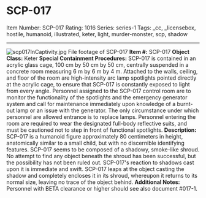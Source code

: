 # SCP-017
Item Number: SCP-017
Rating: 1016
Series: series-1
Tags: _cc, _licensebox, hostile, humanoid, illustrated, keter, light, murder-monster, scp, shadow

---

![scp017InCaptivity.jpg](https://scp-wiki.wdfiles.com/local--files/scp-017/scp017InCaptivity.jpg)
File footage of SCP-017
**Item #:** SCP-017
**Object Class:** Keter
**Special Containment Procedures:** SCP-017 is contained in an acrylic glass cage, 100 cm by 50 cm by 50 cm, centrally suspended in a concrete room measuring 6 m by 6 m by 4 m. Attached to the walls, ceiling, and floor of the room are high-intensity arc lamp spotlights pointed directly at the acrylic cage, to ensure that SCP-017 is constantly exposed to light from every angle. Personnel assigned to the SCP-017 control room are to monitor the functionality of the spotlights and the emergency generator system and call for maintenance immediately upon knowledge of a burnt-out lamp or an issue with the generator.
The only circumstance under which personnel are allowed entrance is to replace lamps. Personnel entering the room are required to wear the designated full-body reflective suits, and must be cautioned not to step in front of functional spotlights.
**Description:** SCP-017 is a humanoid figure approximately 80 centimeters in height, anatomically similar to a small child, but with no discernible identifying features. SCP-017 seems to be composed of a shadowy, smoke-like shroud. No attempt to find any object beneath the shroud has been successful, but the possibility has not been ruled out.
SCP-017's reaction to shadows cast upon it is immediate and swift. SCP-017 leaps at the object casting the shadow and completely encloses it in its shroud, whereupon it returns to its normal size, leaving no trace of the object behind.
**Additional Notes:** Personnel with BETA clearance or higher should see also document #017-1.